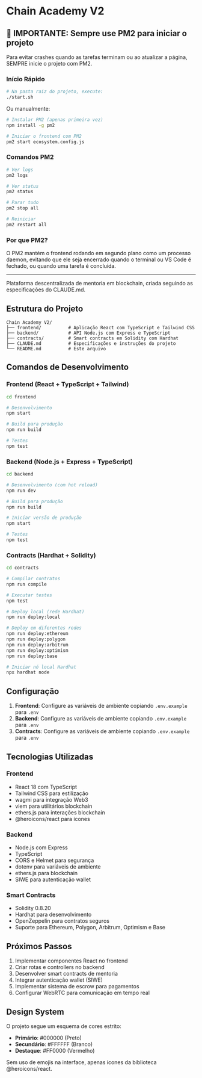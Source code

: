 # Chain Academy V2

## 🚨 IMPORTANTE: Sempre use PM2 para iniciar o projeto

Para evitar crashes quando as tarefas terminam ou ao atualizar a página, SEMPRE inicie o projeto com PM2.

### Início Rápido

```bash
# Na pasta raiz do projeto, execute:
./start.sh
```

Ou manualmente:

```bash
# Instalar PM2 (apenas primeira vez)
npm install -g pm2

# Iniciar o frontend com PM2
pm2 start ecosystem.config.js
```

### Comandos PM2

```bash
# Ver logs
pm2 logs

# Ver status
pm2 status

# Parar tudo
pm2 stop all

# Reiniciar
pm2 restart all
```

### Por que PM2?

O PM2 mantém o frontend rodando em segundo plano como um processo daemon, evitando que ele seja encerrado quando o terminal ou VS Code é fechado, ou quando uma tarefa é concluída.

---

Plataforma descentralizada de mentoria em blockchain, criada seguindo as especificações do CLAUDE.md.

## Estrutura do Projeto

```
Chain Academy V2/
├── frontend/          # Aplicação React com TypeScript e Tailwind CSS
├── backend/           # API Node.js com Express e TypeScript
├── contracts/         # Smart contracts em Solidity com Hardhat
├── CLAUDE.md          # Especificações e instruções do projeto
└── README.md          # Este arquivo
```

## Comandos de Desenvolvimento

### Frontend (React + TypeScript + Tailwind)
```bash
cd frontend

# Desenvolvimento
npm start

# Build para produção
npm run build

# Testes
npm test
```

### Backend (Node.js + Express + TypeScript)
```bash
cd backend

# Desenvolvimento (com hot reload)
npm run dev

# Build para produção
npm run build

# Iniciar versão de produção
npm start

# Testes
npm test
```

### Contracts (Hardhat + Solidity)
```bash
cd contracts

# Compilar contratos
npm run compile

# Executar testes
npm test

# Deploy local (rede Hardhat)
npm run deploy:local

# Deploy em diferentes redes
npm run deploy:ethereum
npm run deploy:polygon
npm run deploy:arbitrum
npm run deploy:optimism
npm run deploy:base

# Iniciar nó local Hardhat
npx hardhat node
```

## Configuração

1. **Frontend**: Configure as variáveis de ambiente copiando `.env.example` para `.env`
2. **Backend**: Configure as variáveis de ambiente copiando `.env.example` para `.env`
3. **Contracts**: Configure as variáveis de ambiente copiando `.env.example` para `.env`

## Tecnologias Utilizadas

### Frontend
- React 18 com TypeScript
- Tailwind CSS para estilização
- wagmi para integração Web3
- viem para utilitários blockchain
- ethers.js para interações blockchain
- @heroicons/react para ícones

### Backend
- Node.js com Express
- TypeScript
- CORS e Helmet para segurança
- dotenv para variáveis de ambiente
- ethers.js para blockchain
- SIWE para autenticação wallet

### Smart Contracts
- Solidity 0.8.20
- Hardhat para desenvolvimento
- OpenZeppelin para contratos seguros
- Suporte para Ethereum, Polygon, Arbitrum, Optimism e Base

## Próximos Passos

1. Implementar componentes React no frontend
2. Criar rotas e controllers no backend
3. Desenvolver smart contracts de mentoria
4. Integrar autenticação wallet (SIWE)
5. Implementar sistema de escrow para pagamentos
6. Configurar WebRTC para comunicação em tempo real

## Design System

O projeto segue um esquema de cores estrito:
- **Primário**: #000000 (Preto)
- **Secundário**: #FFFFFF (Branco)  
- **Destaque**: #FF0000 (Vermelho)

Sem uso de emojis na interface, apenas ícones da biblioteca @heroicons/react.
